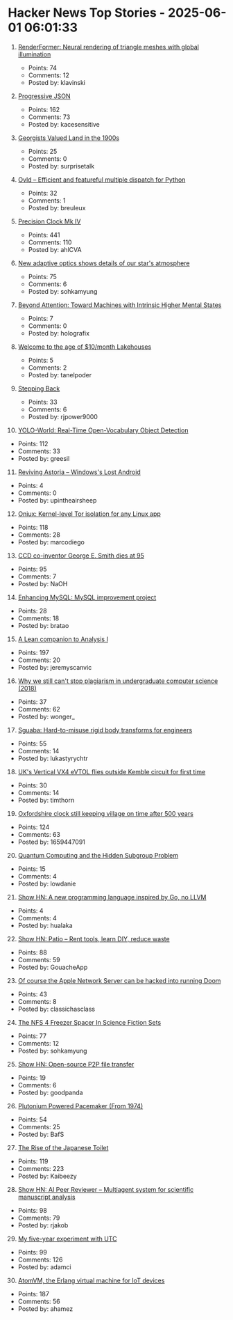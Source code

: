 # Hacker News Top Stories - 2025-06-01 06:01:33

1. [RenderFormer: Neural rendering of triangle meshes with global illumination](https://microsoft.github.io/renderformer/)
   - Points: 74
   - Comments: 12
   - Posted by: klavinski

2. [Progressive JSON](https://overreacted.io/progressive-json/)
   - Points: 162
   - Comments: 73
   - Posted by: kacesensitive

3. [Georgists Valued Land in the 1900s](https://progressandpoverty.substack.com/p/how-georgists-valued-land-in-the)
   - Points: 25
   - Comments: 0
   - Posted by: surprisetalk

4. [Ovld – Efficient and featureful multiple dispatch for Python](https://github.com/breuleux/ovld)
   - Points: 32
   - Comments: 1
   - Posted by: breuleux

5. [Precision Clock Mk IV](https://mitxela.com/projects/precision_clock_mk_iv)
   - Points: 441
   - Comments: 110
   - Posted by: ahlCVA

6. [New adaptive optics shows details of our star's atmosphere](https://nso.edu/press-release/new-adaptive-optics-shows-stunning-details-of-our-stars-atmosphere/)
   - Points: 75
   - Comments: 6
   - Posted by: sohkamyung

7. [Beyond Attention: Toward Machines with Intrinsic Higher Mental States](https://arxiv.org/abs/2505.06257)
   - Points: 7
   - Comments: 0
   - Posted by: holografix

8. [Welcome to the age of $10/month Lakehouses](https://tobilg.com/the-age-of-10-dollar-a-month-lakehouses)
   - Points: 5
   - Comments: 2
   - Posted by: tanelpoder

9. [Stepping Back](https://rjp.io/blog/2025-05-31-stepping-back)
   - Points: 33
   - Comments: 6
   - Posted by: rjpower9000

10. [YOLO-World: Real-Time Open-Vocabulary Object Detection](https://arxiv.org/abs/2401.17270)
   - Points: 112
   - Comments: 33
   - Posted by: greesil

11. [Reviving Astoria – Windows's Lost Android](https://trungnt2910.com/astoria-windows-android/)
   - Points: 4
   - Comments: 0
   - Posted by: upintheairsheep

12. [Oniux: Kernel-level Tor isolation for any Linux app](https://blog.torproject.org/introducing-oniux-tor-isolation-using-linux-namespaces/)
   - Points: 118
   - Comments: 28
   - Posted by: marcodiego

13. [CCD co-inventor George E. Smith dies at 95](https://www.nytimes.com/2025/05/30/science/george-e-smith-dead.html)
   - Points: 95
   - Comments: 7
   - Posted by: NaOH

14. [Enhancing MySQL: MySQL improvement project](https://github.com/enhancedformysql/enhancedformysql)
   - Points: 28
   - Comments: 18
   - Posted by: bratao

15. [A Lean companion to Analysis I](https://terrytao.wordpress.com/2025/05/31/a-lean-companion-to-analysis-i/)
   - Points: 197
   - Comments: 20
   - Posted by: jeremyscanvic

16. [Why we still can't stop plagiarism in undergraduate computer science (2018)](https://kevinchen.co/blog/cant-stop-plagiarism-in-computer-science/)
   - Points: 37
   - Comments: 62
   - Posted by: wonger_

17. [Sguaba: Hard-to-misuse rigid body transforms for engineers](https://blog.helsing.ai/sguaba-hard-to-misuse-rigid-body-transforms-for-engineers-with-other-things-to-worry-about-than-aeaa45af9e0d)
   - Points: 55
   - Comments: 14
   - Posted by: lukastyrychtr

18. [UK's Vertical VX4 eVTOL flies outside Kemble circuit for first time](https://flyer.co.uk/feature/uks-vertical-vx4-evtol-flies-outside-kemble-circuit-for-first-time/)
   - Points: 30
   - Comments: 14
   - Posted by: timthorn

19. [Oxfordshire clock still keeping village on time after 500 years](https://www.bbc.com/news/articles/cz70p0qevlro)
   - Points: 124
   - Comments: 63
   - Posted by: 1659447091

20. [Quantum Computing and the Hidden Subgroup Problem](https://www.daniellowengrub.com/blog/2025/04/23/hidden-subgroup)
   - Points: 15
   - Comments: 4
   - Posted by: lowdanie

21. [Show HN: A new programming language inspired by Go, no LLVM](https://github.com/nature-lang/nature)
   - Points: 4
   - Comments: 4
   - Posted by: hualaka

22. [Show HN: Patio – Rent tools, learn DIY, reduce waste](https://patio.so)
   - Points: 88
   - Comments: 59
   - Posted by: GouacheApp

23. [Of course the Apple Network Server can be hacked into running Doom](http://oldvcr.blogspot.com/2025/05/harpoom-of-course-apple-network-server.html)
   - Points: 43
   - Comments: 8
   - Posted by: classichasclass

24. [The NFS 4 Freezer Spacer In Science Fiction Sets](https://kolektiva.social/@beka_valentine/114600567753999701)
   - Points: 77
   - Comments: 12
   - Posted by: sohkamyung

25. [Show HN: Open-source P2P file transfer](https://github.com/nihaocami/berb)
   - Points: 19
   - Comments: 6
   - Posted by: goodpanda

26. [Plutonium Powered Pacemaker (From 1974)](https://www.orau.org/health-physics-museum/collection/miscellaneous/pacemaker.html)
   - Points: 54
   - Comments: 25
   - Posted by: BafS

27. [The Rise of the Japanese Toilet](https://www.nytimes.com/2025/05/29/business/toto-toilet-japan-bidet.html)
   - Points: 119
   - Comments: 223
   - Posted by: Kaibeezy

28. [Show HN: AI Peer Reviewer – Multiagent system for scientific manuscript analysis](https://github.com/robertjakob/rigorous)
   - Points: 98
   - Comments: 79
   - Posted by: rjakob

29. [My five-year experiment with UTC](https://timestripe.com/magazine/blog/timezone/)
   - Points: 99
   - Comments: 126
   - Posted by: adamci

30. [AtomVM, the Erlang virtual machine for IoT devices](https://www.atomvm.net/)
   - Points: 187
   - Comments: 56
   - Posted by: ahamez

